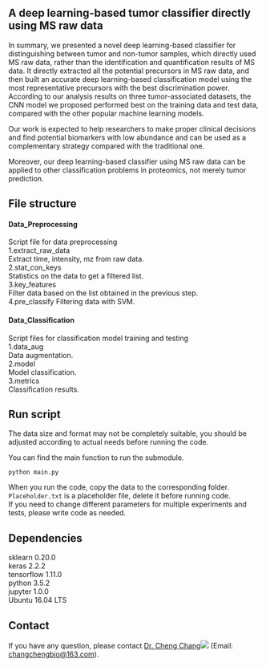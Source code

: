 ## A deep learning-based tumor classifier directly using MS raw data
In summary, we presented a novel deep learning-based classifier for distinguishing between tumor and non-tumor samples, which directly used MS raw data, rather than the identification and quantification results of MS data. It directly extracted all the potential precursors in MS raw data, and then built an accurate deep learning-based classification model using the most representative precursors with the best discrimination power. According to our analysis results on three tumor-associated datasets, the CNN model we proposed performed best on the training data and test data, compared with the other popular machine learning models.

Our work is expected to help researchers to make proper clinical decisions and find potential biomarkers with low abundance and can be used as a complementary strategy compared with the traditional one.

Moreover, our deep learning-based classifier using MS raw data can be applied to other classification problems in proteomics, not merely tumor prediction.
## File structure
#### Data_Preprocessing
Script file for data preprocessing  
1.extract_raw_data  
Extract time, intensity, mz from raw data.  
2.stat_con_keys  
Statistics on the data to get a filtered list.  
3.key_features  
Filter data based on the list obtained in the previous step.  
4.pre_classify
Filtering data with SVM.
#### Data_Classification
Script files for classification model training and testing  
1.data_aug  
Data augmentation.  
2.model  
Model classification.  
3.metrics  
Classification results.

## Run script
The data size and format may not be completely suitable, you should be adjusted according to actual needs before running the code.

You can find the main function to run the submodule.
```
python main.py
```
When you run the code, copy the data to the corresponding folder.
`Placeholder.txt` is a placeholder file, delete it before running code.  
If you need to change different parameters for multiple experiments and tests, please write code as needed.
## Dependencies
sklearn 0.20.0  
keras 2.2.2  
tensorflow 1.11.0  
python 3.5.2  
jupyter 1.0.0  
Ubuntu 16.04 LTS
##  Contact

  If you have any question, please contact [Dr. Cheng Chang](https://orcid.org/0000-0002-0361-2438)![](https://orcid.org/sites/default/files/images/orcid_16x16.png)
(Email: [changchengbio@163.com](mailto:changchengbio@163.com)).
